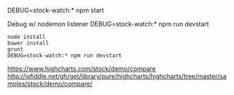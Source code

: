 

DEBUG=stock-watch:* npm start

Debug w/ nodemon listener
DEBUG=stock-watch:* npm run devstart

```
node install
bower install
grunt
DEBUG=stock-watch:* npm run devstart
```

https://www.highcharts.com/stock/demo/compare
http://jsfiddle.net/gh/get/library/pure/highcharts/highcharts/tree/master/samples/stock/demo/compare/
